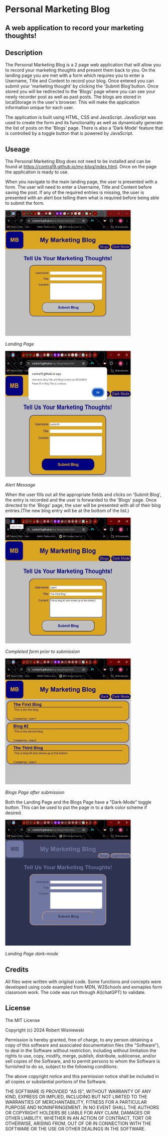 # Personal Marketing Blog

## A web application to record your marketing thoughts!

## Description

The Personal Marketing Blog is a 2 page web application that will allow you to record your marketing thoughts and present them back to you. On the landing page you 
are met with a form which requires you to enter a Username, Title and Content to record your blog. Once entered you can submit your 'marketing thought' by clicking the 'Submit Blog'button. Once stored you will be redirected to the 'Blogs' page where you can see your newly recorder post as well as past posts. The blogs are stored in localStorage in the user's browser. This will make the application information unique for each user. 

The application is built using HTML, CSS and JavaScript. JavaScript was used to create the form and its functionality as well as dynamically generate the list of posts on the 'Blogs' page. There is also a 'Dark Mode' feature that is controlled by a toggle button that is powered by JavaScript.   

## Useage

The Personal Marketing Blog does not need to be installed and can be found at https://contra19.github.io/my-blog/index.html. Once on the page the application is ready to use. 

When you navigate to the main landing page, the user is presented with a form. The user will need to enter a Username, Title and Content before saving the post. If any of the required entries is missing, the user is presented with an alert box telling them what is required before being able to submit the form. 

<img src="./assets/images/landing-page.png" width="400" height="400">

*Landing Page*

<img src="./assets/images/alert-message.png" width="400" height="400">

*Alert Message*

When the user fills out all the appropriate fields and clicks on 'Submit Blog', the entry is recorded and the user is forwarded to the 'Blogs' page. Once directed to the 'Blogs' page, the user will be presented with all of their blog entries.(The new blog entry will be at the bottom of the list.) 

<img src="./assets/images/completed-form.png" width="400" height="400">

*Completed form prior to submission*

<img src="./assets/images/blogs-page.png" width="400" height="400">

*Blogs Page after submission*

Both the Landing Page and the Blogs Page have a "Dark-Mode" toggle button. This can be used to put the page in to a dark color scheme if desired. 

<img src="./assets/images/landing-page-dark-mode.png" width="400" height="400">

*Landing Page dark-mode*


## Credits
All files were written with original code. Some functions and concepts were developed using code exampled from MDN, W3Schools and exmaples form classroom work. The code was run through AI(chatGPT) to validate.  

## License
The MIT License

Copyright (c) 2024 Robert Wisniewski

Permission is hereby granted, free of charge, to any person obtaining a copy of this software and associated documentation files (the "Software"), to deal in the Software without restriction, including without limitation the rights to use, copy, modify, merge, publish, distribute, sublicense, and/or sell copies of the Software, and to permit persons to whom the Software is furnished to do so, subject to the following conditions:

The above copyright notice and this permission notice shall be included in all copies or substantial portions of the Software.

THE SOFTWARE IS PROVIDED "AS IS", WITHOUT WARRANTY OF ANY KIND, EXPRESS OR IMPLIED, INCLUDING BUT NOT LIMITED TO THE WARRANTIES OF MERCHANTABILITY, FITNESS FOR A PARTICULAR PURPOSE AND NONINFRINGEMENT. IN NO EVENT SHALL THE AUTHORS OR COPYRIGHT HOLDERS BE LIABLE FOR ANY CLAIM, DAMAGES OR OTHER LIABILITY, WHETHER IN AN ACTION OF CONTRACT, TORT OR OTHERWISE, ARISING FROM, OUT OF OR IN CONNECTION WITH THE SOFTWARE OR THE USE OR OTHER DEALINGS IN THE SOFTWARE.